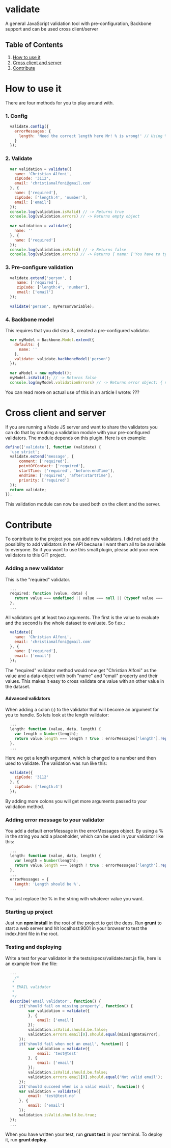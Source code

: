 validate
========

A general JavaScript validation tool with pre-configuration, Backbone support and can be used cross client/server

## <a name='TOC'>Table of Contents</a>
  1. [How to use it](#howto)
  1. [Cross client and server](#cross) 
  1. [Contribute](#contribute)


<a name='howto'>How to use it</a>
===================================
There are four methods for you to play around with.

### 1. Config
  ```javascript
    validate.config({
      errorMessages: {
        length: 'Need the correct length here Mr! % is wrong!' // Using % sets a placeholder
      }
    });
  ```
### 2. Validate
  ```javascript
    var validation = validate({
      name: 'Christian Alfoni',
      zipCode: '3112',
      email: 'christianalfoni@gmail.com'
    }, {
      name: ['required'],
      zipCode: ['length:4', 'number'],
      email: ['email']
    });
    console.log(validation.isValid) // -> Returns true
    console.log(validation.errors) // -> Returns empty object
    
    var validation = validate({
      name: ''
    }, {
      name: ['required']
    });
    console.log(validation.isValid) // -> Returns false
    console.log(validation.errors) // -> Returns { name: ['You have to type something!'] }
  ```
### 3. Pre-configure validation
  ```javascript
    validate.extend('person', {
       name: ['required'],
       zipCode: ['length:4', 'number'],
       email: ['email']     
    });
    
    validate('person', myPersonVariable);
  ```

### 4. Backbone model
This requires that you did step 3., created a pre-configured validator.
  ```javascript
    var myModel = Backbone.Model.extend({
      defaults: {
        name: ''
      },
      validate: validate.backboneModel('person')
    });
    
    var aModel = new myModel();
    myModel.isValid(); // -> Returns false
    console.log(myModel.validationErrors) // -> Returns error object: { name: ['You have to type something!'] }
  ```
You can read more on actual use of this in an article I wrote: ???

<a name='cross'>Cross client and server</a>
================================================
If you are running a Node JS server and want to share the validators you can do that by creating a validation module
with your pre-configured validators. The module depends on this plugin. Here is en example:
  ```javascript
  define(['validate'], function (validate) {
    'use strict';
    validate.extend('message', {
        comment: ['required'],
        pointOfContact: ['required'],
        startTime: ['required', 'before:endTime'],
        endTime: ['required', 'after:startTime'],
        priority: ['required']
    });
    return validate;
  });
  ```
This validation module can now be used both on the client and the server.

<a name='contribute'>Contribute</a>
===================================
To contribute to the project you can add new validators. I did not add the possiblity to add validators in the API 
because I want them all to be available to everyone. So if you want to use this small plugin, please add your 
new validators to this GIT project.

### Adding a new validator
This is the "required" validator.
  ```javascript
    ...
    required: function (value, data) {
      return value === undefined || value === null || (typeof value === 'string' && value.length === 0) ? errorMessages.required : true;
    },
    ...
  ```
All validators get at least two arguments. The first is the value to evaluate and the second is the whole dataset
to evaluate. So f.ex.:
  ```javascript
    validate({
      name: 'Christian Alfoni',
      email: 'christianalfoni@gmail.com'
    }, {
      name: ['required'],
      email: ['email']
    });
  ```
The "required" validator method would now get "Christian Alfoni" as the value and a data-object with both "name" and "email"
property and their values. This makes it easy to cross validate one value with an other value in the dataset.

#### Advanced validators
When adding a colon (:) to the validator that will become an argument for you to handle. So lets look at the length
validator:
  ```javascript
    ...
    length: function (value, data, length) {
      var length = Number(length);
      return value.length === length ? true : errorMessages['length'].replace('%', length.toString());
    },
    ...
  ```
Here we get a length argument, which is changed to a number and then used to validate. The validation was run
like this:
  ```javascript
    validate({
      zipCode: '3112'
    }, {
      zipCode: ['length:4']
    });
  ```
By adding more colons you will get more arguments passed to your validation method.

### Adding error message to your validator
You add a default errorMessage in the errorMessages object. By using a % in the string you add a placeholder, which can
be used in your validator like this:
  ```javascript
    ...
    length: function (value, data, length) {
      var length = Number(length);
      return value.length === length ? true : errorMessages['length'].replace('%', length.toString());
    },
    ...
    errorMessages = {
      length: 'Length should be %',
    ...
  ```
You just replace the % in the string with whatever value you want.

### Starting up project
Just run <strong>npm install</strong> in the root of the project to get the deps. Run <strong>grunt</strong> to start
a web server and hit localhost:9001 in your browser to test the index.html file in the root.

### Testing and deploying
Write a test for your validator in the tests/specs/validate.test.js file, here is an example from the file:
  ```javascript
    ...
      /*
     *
     * EMAIL validator
     *
     */
    describe('email validator', function() {
        it('should fail on missing property', function() {
            var validation = validate({
            }, {
                email: ['email']
            });
            validation.isValid.should.be.false;
            validation.errors.email[0].should.equal(missingDataError);
        });
        it('should fail when not an email', function() {
            var validation = validate({
                email: 'test@test'
            }, {
                email: ['email']
            });
            validation.isValid.should.be.false;
            validation.errors.email[0].should.equal('Not valid email');
        });
        it('should succeed when is a valid email', function() {
        var validation = validate({
            email: 'test@test.no'
        }, {
            email: ['email']
        });
        validation.isValid.should.be.true;
    });
    ...
  ```
When you have written your test, run <strong>grunt test</strong> in your terminal. To deploy it, run <strong>grunt deploy</strong>.
